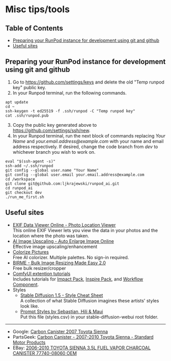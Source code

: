 # Misc tips/tools
## Table of Contents
- [Preparing your RunPod instance for development using git and github](#preparing-your-runpod-instance-for-development-using-git-and-github)
- [Useful sites](#useful-sites)
## Preparing your RunPod instance for development using git and github
1. Go to https://github.com/settings/keys and delete the old "Temp runpod key" public key.
2. In your Runpod terminal, run the following commands.
```
apt update
cd ~
ssh-keygen -t ed25519 -f .ssh/runpod -C "Temp runpod key"
cat .ssh/runpod.pub
```
3. Copy the public key generated above to https://github.com/settings/ssh/new.
4. In your Runpod terminal, run the next block of commands replacing _Your Name_ and _<nolink>your.email.address<span>@example.com_ with your name and email address respectively. If desired, change the code branch from _dev_ to whichever branch you wish to work on.
```
eval "$(ssh-agent -s)"
ssh-add ~/.ssh/runpod
git config --global user.name "Your Name"
git config --global user.email your.email.address@example.com
cd /workspace
git clone git@github.com:ljkrajewski/runpod_ai.git
cd runpod_ai
git checkout dev
./run_me_first.sh
```
## Useful sites
- [EXIF Data Viewer Online - Photo Location Viewer](https://linangdata.com/exif-reader/)  
This online EXIF Viewer lets you view the data in your photos and the location where the photo was taken.
- [AI Image Upscaling - Auto Enlarge Image Online](https://www.avaide.com/image-upscaler/)  
Effective image upscaling/enhancement
- [Colorize Pictures](https://palette.fm/color/filters)  
Free AI colorizer. Multiple palettes. No sign-in required.
- [BIRME - Bulk Image Resizing Made Easy 2.0](https://www.birme.net/?target_width=512&target_height=512)  
Free bulk resizer/cropper
- [ComfyUI extention tutorials](https://github.com/ltdrdata/ComfyUI-extension-tutorials/tree/Main)  
Includes tutorials for [Impact Pack](https://github.com/ltdrdata/ComfyUI-Impact-Pack), [Inspire Pack](https://github.com/ltdrdata/ComfyUI-Inspire-Pack), and [Workflow Component](https://github.com/ltdrdata/ComfyUI-Workflow-Component).
- Styles
  - [Stable Diffusion 1.5 - Style Cheat Sheet](https://supagruen.github.io/StableDiffusion-CheatSheet/)  
A collection of what Stable Diffusion imagines these artists' styles look like.
  - [Prompt Styles by Sebastian, Hili & Maui](https://www.patreon.com/posts/sebs-hilis-79649068)  
Put this file (styles.csv) in your stable-diffusion-webui root folder.

----

- Google: [Carbon Canister 2007 Toyota Sienna](https://www.google.com/search?q=Carbon+Canister+2007+Toyota+Sienna)
- PartsGeek: [Carbon Canister - 2007-2010 Toyota Sienna - Standard Motor Products](https://www.partsgeek.com/kx8chkt-toyota-sienna-carbon-canister.html?utm_source=google&utm_medium=ff&utm_content=DN&utm_campaign=PartsGeek+Google+Base&utm_term=2007-2010+Toyota+Sienna+Carbon+Canister+Standard+Motor+Products+CP3396+07-10+Toyota+Carbon+Canister+2009+2008&fp=pp&gbm=a&cid=18313611776&gclid=Cj0KCQjwxuCnBhDLARIsAB-cq1raEqm7vTH2RdJlQl0YhyTixo8MlnxCX8tKSOfH1XvXZTYeJG42zeAaAkDiEALw_wcB)  
- EBay: [2006-2010 TOYOTA SIENNA 3.5L FUEL VAPOR CHARCOAL CANISTER 77740-08060 OEM](https://www.ebay.com/itm/386067966351?chn=ps&_trkparms=ispr%3D1&amdata=enc%3A1SvZLdHo5TBiF2LJoyFVYuA65&norover=1&mkevt=1&mkrid=711-117182-37290-0&mkcid=2&mkscid=101&itemid=386067966351&targetid=1644837434363&device=c&mktype=pla&googleloc=9007525&poi=&campaignid=20391901918&mkgroupid=154020128120&rlsatarget=pla-1644837434363&abcId=9316955&merchantid=427087022&gclid=Cj0KCQjwxuCnBhDLARIsAB-cq1ozyCPlJOG9VYOSNz9TrhsHUqXjeIeuz73mK-AntOE86lSnIraS48saAiMrEALw_wcB)
